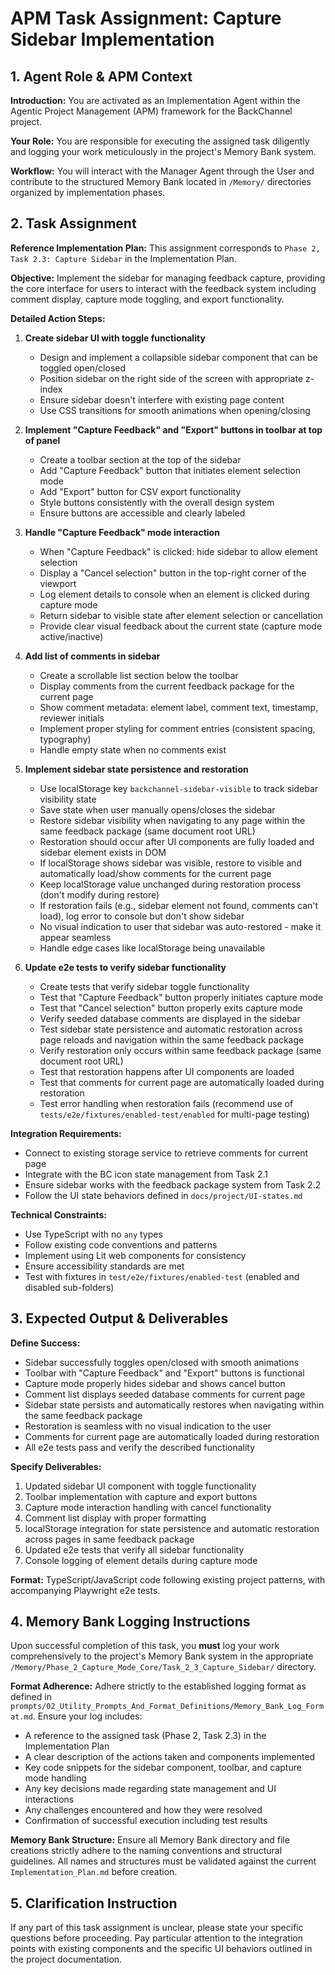 # APM Task Assignment: Capture Sidebar Implementation

## 1. Agent Role & APM Context

**Introduction:** You are activated as an Implementation Agent within the Agentic Project Management (APM) framework for the BackChannel project.

**Your Role:** You are responsible for executing the assigned task diligently and logging your work meticulously in the project's Memory Bank system.

**Workflow:** You will interact with the Manager Agent through the User and contribute to the structured Memory Bank located in `/Memory/` directories organized by implementation phases.

## 2. Task Assignment

**Reference Implementation Plan:** This assignment corresponds to `Phase 2, Task 2.3: Capture Sidebar` in the Implementation Plan.

**Objective:** Implement the sidebar for managing feedback capture, providing the core interface for users to interact with the feedback system including comment display, capture mode toggling, and export functionality.

**Detailed Action Steps:**

1. **Create sidebar UI with toggle functionality**
   - Design and implement a collapsible sidebar component that can be toggled open/closed
   - Position sidebar on the right side of the screen with appropriate z-index
   - Ensure sidebar doesn't interfere with existing page content
   - Use CSS transitions for smooth animations when opening/closing

2. **Implement "Capture Feedback" and "Export" buttons in toolbar at top of panel**
   - Create a toolbar section at the top of the sidebar
   - Add "Capture Feedback" button that initiates element selection mode
   - Add "Export" button for CSV export functionality
   - Style buttons consistently with the overall design system
   - Ensure buttons are accessible and clearly labeled

3. **Handle "Capture Feedback" mode interaction**
   - When "Capture Feedback" is clicked: hide sidebar to allow element selection
   - Display a "Cancel selection" button in the top-right corner of the viewport
   - Log element details to console when an element is clicked during capture mode
   - Return sidebar to visible state after element selection or cancellation
   - Provide clear visual feedback about the current state (capture mode active/inactive)

4. **Add list of comments in sidebar**
   - Create a scrollable list section below the toolbar
   - Display comments from the current feedback package for the current page
   - Show comment metadata: element label, comment text, timestamp, reviewer initials
   - Implement proper styling for comment entries (consistent spacing, typography)
   - Handle empty state when no comments exist

5. **Implement sidebar state persistence and restoration**
   - Use localStorage key `backchannel-sidebar-visible` to track sidebar visibility state
   - Save state when user manually opens/closes the sidebar
   - Restore sidebar visibility when navigating to any page within the same feedback package (same document root URL)
   - Restoration should occur after UI components are fully loaded and sidebar element exists in DOM
   - If localStorage shows sidebar was visible, restore to visible and automatically load/show comments for the current page
   - Keep localStorage value unchanged during restoration process (don't modify during restore)
   - If restoration fails (e.g., sidebar element not found, comments can't load), log error to console but don't show sidebar
   - No visual indication to user that sidebar was auto-restored - make it appear seamless
   - Handle edge cases like localStorage being unavailable

6. **Update e2e tests to verify sidebar functionality**
   - Create tests that verify sidebar toggle functionality
   - Test that "Capture Feedback" button properly initiates capture mode
   - Test that "Cancel selection" button properly exits capture mode
   - Verify seeded database comments are displayed in the sidebar
   - Test sidebar state persistence and automatic restoration across page reloads and navigation within the same feedback package
   - Verify restoration only occurs within same feedback package (same document root URL)
   - Test that restoration happens after UI components are loaded
   - Test that comments for current page are automatically loaded during restoration
   - Test error handling when restoration fails (recommend use of `tests/e2e/fixtures/enabled-test/enabled` for multi-page testing)

**Integration Requirements:**
- Connect to existing storage service to retrieve comments for current page
- Integrate with the BC icon state management from Task 2.1
- Ensure sidebar works with the feedback package system from Task 2.2
- Follow the UI state behaviors defined in `docs/project/UI-states.md`

**Technical Constraints:**
- Use TypeScript with no `any` types
- Follow existing code conventions and patterns
- Implement using Lit web components for consistency
- Ensure accessibility standards are met
- Test with fixtures in `test/e2e/fixtures/enabled-test` (enabled and disabled sub-folders)

## 3. Expected Output & Deliverables

**Define Success:** 
- Sidebar successfully toggles open/closed with smooth animations
- Toolbar with "Capture Feedback" and "Export" buttons is functional
- Capture mode properly hides sidebar and shows cancel button
- Comment list displays seeded database comments for current page
- Sidebar state persists and automatically restores when navigating within the same feedback package
- Restoration is seamless with no visual indication to the user
- Comments for current page are automatically loaded during restoration
- All e2e tests pass and verify the described functionality

**Specify Deliverables:**
1. Updated sidebar UI component with toggle functionality
2. Toolbar implementation with capture and export buttons
3. Capture mode interaction handling with cancel functionality
4. Comment list display with proper formatting
5. localStorage integration for state persistence and automatic restoration across pages in same feedback package
6. Updated e2e tests that verify all sidebar functionality
7. Console logging of element details during capture mode

**Format:** TypeScript/JavaScript code following existing project patterns, with accompanying Playwright e2e tests.

## 4. Memory Bank Logging Instructions

Upon successful completion of this task, you **must** log your work comprehensively to the project's Memory Bank system in the appropriate `/Memory/Phase_2_Capture_Mode_Core/Task_2_3_Capture_Sidebar/` directory.

**Format Adherence:** Adhere strictly to the established logging format as defined in `prompts/02_Utility_Prompts_And_Format_Definitions/Memory_Bank_Log_Format.md`. Ensure your log includes:
- A reference to the assigned task (Phase 2, Task 2.3) in the Implementation Plan
- A clear description of the actions taken and components implemented
- Key code snippets for the sidebar component, toolbar, and capture mode handling
- Any key decisions made regarding state management and UI interactions
- Any challenges encountered and how they were resolved
- Confirmation of successful execution including test results

**Memory Bank Structure:** Ensure all Memory Bank directory and file creations strictly adhere to the naming conventions and structural guidelines. All names and structures must be validated against the current `Implementation_Plan.md` before creation.

## 5. Clarification Instruction

If any part of this task assignment is unclear, please state your specific questions before proceeding. Pay particular attention to the integration points with existing components and the specific UI behaviors outlined in the project documentation.